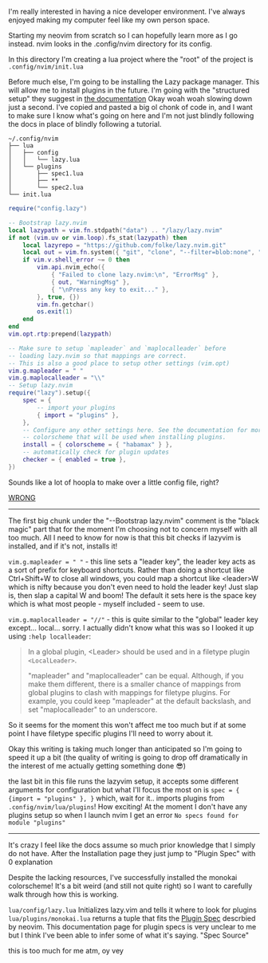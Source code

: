 I'm really interested in having a nice developer environment. I've always enjoyed making my computer feel like my own person space. 

Starting my neovim from scratch so I can hopefully learn more as I go instead. 
nvim looks in the .config/nvim directory for its config.

In this directory I'm creating a lua project where the "root" of the project is `.config/nvim/init.lua` 

Before much else, I'm going to be installing the Lazy package manager. This will allow me to install plugins in the future. I'm going with the "structured setup" they suggest in [the documentation](https://lazy.folke.io/installation) 
Okay woah woah slowing down just a second. I've copied and pasted a big ol chonk of code in, and I want to make sure I know what's going on here and I'm not just blindly following the docs in place of blindly following a tutorial. 


```plaintext title="structure"
~/.config/nvim
├── lua
│   ├── config
│   │   └── lazy.lua
│   └── plugins
│       ├── spec1.lua
│       ├── **
│       └── spec2.lua
└── init.lua
```

```lua title="~/.config/nvim/init.lua"
require("config.lazy")
```

```lua title="~/.config/nvim/lua/config/lazy.lua"
-- Bootstrap lazy.nvim
local lazypath = vim.fn.stdpath("data") .. "/lazy/lazy.nvim"
if not (vim.uv or vim.loop).fs_stat(lazypath) then
	local lazyrepo = "https://github.com/folke/lazy.nvim.git"  
	local out = vim.fn.system({ "git", "clone", "--filter=blob:none", "--branch=stable", lazyrepo, lazypath })  
	if vim.v.shell_error ~= 0 then    
		vim.api.nvim_echo({      
			{ "Failed to clone lazy.nvim:\n", "ErrorMsg" },      
			{ out, "WarningMsg" },      
			{ "\nPress any key to exit..." },    
		}, true, {})    
		vim.fn.getchar()    
		os.exit(1)  
	end
end
vim.opt.rtp:prepend(lazypath)

-- Make sure to setup `mapleader` and `maplocalleader` before
-- loading lazy.nvim so that mappings are correct.
-- This is also a good place to setup other settings (vim.opt)
vim.g.mapleader = " "
vim.g.maplocalleader = "\\"
-- Setup lazy.nvim
require("lazy").setup({  
	spec = {    
		-- import your plugins    
		{ import = "plugins" },  
	},  
	-- Configure any other settings here. See the documentation for more details.  
	-- colorscheme that will be used when installing plugins.  
	install = { colorscheme = { "habamax" } },  
	-- automatically check for plugin updates  
	checker = { enabled = true },
})
```
Sounds like a lot of hoopla to make over a little config file, right? 

[WRONG](https://youtu.be/pqy6wKmWvV8)

---

The first big chunk under the "--Bootstrap lazy.nvim" comment is the "black magic" part that for the moment I'm choosing not to concern myself with all too much. All I need to know for now is that this bit checks if lazyvim is installed, and if it's not, installs it!

`vim.g.mapleader = " "` - this line sets a "leader key", the leader key acts as a sort of prefix for keyboard shortcuts. Rather than doing a shortcut like Ctrl+Shift+W to close all windows, you could map a shortcut like \<leader\>W which is nifty because you don't even need to hold the leader key! Just slap is, then slap a capital W and boom! The default it sets here is the space key which is what most people - myself included - seem to use.

`vim.g.maplocalleader = "//"` - this is quite similar to the "global" leader key except... local... sorry. 
I actually didn't know what this was so I looked it up using `:help localleader`:

> In a global plugin, \<Leader\> should be used and in a filetype plugin `<LocalLeader>`.
> 
> "mapleader" and "maplocalleader" can be equal. Although, if you make them different, there is a smaller chance of mappings from global plugins to clash with mappings for filetype plugins. For example, you could keep "mapleader" at the default backslash, and set "maplocalleader" to an underscore.

So it seems for the moment this won't affect me too much but if at some point I have filetype specific plugins I'll need to worry about it.

Okay this writing is taking much longer than anticipated so I'm going to speed it up a bit (the quality of writing is going to drop off dramatically in the interest of me actually getting something done 😎)

the last bit in this file runs the lazyvim setup, it accepts some different arguments for configuration but what I'll focus the most on is `spec = { {import = "plugins" }, }` which, wait for it.. imports plugins from `.config/nvim/lua/plugins`! 
How exciting! At the moment I don't have any plugins setup so when I launch nvim I get an error `No specs found for module "plugins"` 

---

It's crazy I feel like the docs assume so much prior knowledge that I simply do not have. After the Installation page they just jump to "Plugin Spec" with 0 explanation

Despite the lacking resources, I've successfully installed the monokai colorscheme!
It's a bit weird (and still not quite right) so I want to carefully walk through how this is working. 

`lua/config/lazy.lua`
	Initializes lazy.vim and tells it where to look for plugins
`lua/plugins/monokai.lua` returns a tuple that fits the [Plugin Spec](https://lazy.folke.io/spec) descrbied by neovim. This documentation page for plugin specs is very unclear to me but I think I've been able to infer some of what it's saying. 
"Spec Source"

this is too much for me atm, oy vey

